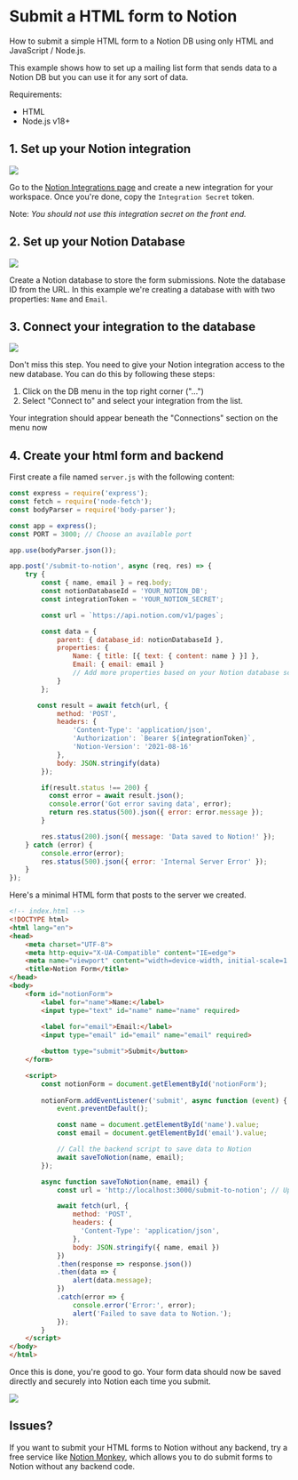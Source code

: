 # Submit a HTML form to Notion

How to submit a simple HTML form to a Notion DB using only HTML and JavaScript / Node.js.

This example shows how to set up a mailing list form that sends data to a Notion DB but you can use it for any sort of data.

Requirements: 

- HTML
- Node.js v18+

## 1. Set up your Notion integration

<img src="https://smmallcdn.net/levi/1709650003838/create-integration.gif" />


Go to the [Notion Integrations page](https://www.notion.so/my-integrations) and create a new integration for your workspace. Once you're done, copy the `Integration Secret` token.

Note: _You should not use this integration secret on the front end._ 

## 2. Set up your Notion Database

<img src="https://smmallcdn.net/levi/1709650420230/CleanShot%202024-03-05%20at%2009.51.49.gif" />

Create a Notion database to store the form submissions. Note the database ID from the URL. In this example we're creating a database with with two properties: `Name` and `Email`.

## 3. Connect your integration to the database

<img src="https://smmallcdn.net/levi/1709652250712/CleanShot%202024-03-05%20at%2010.23.02.gif" />

Don&apos;t miss this step. You need to give your Notion integration access to the new database. You can do this by following these steps:

1. Click on the DB menu in the top right corner ("...")
2. Select "Connect to" and select your integration from the list.

Your integration should appear beneath the "Connections" section on the menu now

## 4. Create your html form and backend

First create a file named `server.js` with the following content:

```javascript
const express = require('express');
const fetch = require('node-fetch');
const bodyParser = require('body-parser');

const app = express();
const PORT = 3000; // Choose an available port

app.use(bodyParser.json());

app.post('/submit-to-notion', async (req, res) => {
    try {
        const { name, email } = req.body;
        const notionDatabaseId = 'YOUR_NOTION_DB';
        const integrationToken = 'YOUR_NOTION_SECRET';

        const url = `https://api.notion.com/v1/pages`;

        const data = {
            parent: { database_id: notionDatabaseId },
            properties: {
                Name: { title: [{ text: { content: name } }] },
                Email: { email: email }
                // Add more properties based on your Notion database schema
            }
        };

       const result = await fetch(url, {
            method: 'POST',
            headers: {
                'Content-Type': 'application/json',
                'Authorization': `Bearer ${integrationToken}`,
                'Notion-Version': '2021-08-16'
            },
            body: JSON.stringify(data)
        });

        if(result.status !== 200) {
          const error = await result.json();
          console.error('Got error saving data', error);
          return res.status(500).json({ error: error.message });
        }

        res.status(200).json({ message: 'Data saved to Notion!' });
    } catch (error) {
        console.error(error);
        res.status(500).json({ error: 'Internal Server Error' });
    }
});
```

Here's a minimal HTML form that posts to the server we created.

```html
<!-- index.html -->
<!DOCTYPE html>
<html lang="en">
<head>
    <meta charset="UTF-8">
    <meta http-equiv="X-UA-Compatible" content="IE=edge">
    <meta name="viewport" content="width=device-width, initial-scale=1.0">
    <title>Notion Form</title>
</head>
<body>
    <form id="notionForm">
        <label for="name">Name:</label>
        <input type="text" id="name" name="name" required>
        
        <label for="email">Email:</label>
        <input type="email" id="email" name="email" required>

        <button type="submit">Submit</button>
    </form>

    <script>
        const notionForm = document.getElementById('notionForm');
        
        notionForm.addEventListener('submit', async function (event) {
            event.preventDefault();

            const name = document.getElementById('name').value;
            const email = document.getElementById('email').value;

            // Call the backend script to save data to Notion
            await saveToNotion(name, email);
        });

        async function saveToNotion(name, email) {
            const url = 'http://localhost:3000/submit-to-notion'; // Update with your server URL

            await fetch(url, {
                method: 'POST',
                headers: {
                  'Content-Type': 'application/json',
                },
                body: JSON.stringify({ name, email })
            })
            .then(response => response.json())
            .then(data => {
                alert(data.message);
            })
            .catch(error => {
                console.error('Error:', error);
                alert('Failed to save data to Notion.');
            });
        }
    </script>
</body>
</html>
```

Once this is done, you're good to go. Your form data should now be saved directly and securely into Notion each time you submit.

<img src="https://smmallcdn.net/levi/1709652355236/CleanShot%202024-03-05%20at%2010.25.33.gif" />

## Issues? 

If you want to submit your HTML forms to Notion without any backend, try a free service like [Notion Monkey](https://notionmonkey.io), which allows you to do submit forms to Notion without any backend code.

